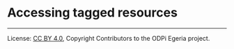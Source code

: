 <!-- SPDX-License-Identifier: CC-BY-4.0 -->
<!-- Copyright Contributors to the ODPi Egeria project. -->

# Accessing tagged resources






----
License: [CC BY 4.0](https://creativecommons.org/licenses/by/4.0/),
Copyright Contributors to the ODPi Egeria project.